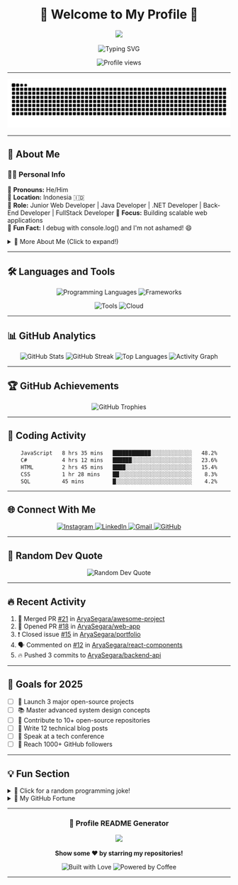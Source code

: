 # <div align="center">🌟 Welcome to My Profile 🌟</div>

<div align="center">
  
<!-- Animated Header -->
<img src="https://capsule-render.vercel.app/api?type=waving&color=gradient&customColorList=0,2,2,5,30&height=200&section=header&text=Hi%20👋%20I'm%20AryaSegara&fontSize=50&fontColor=fff&animation=twinkling&fontAlignY=35&desc=Junior%20Web%20Developer%20|%20.NET%20Developer%20|%20Back-End%20Developer&descAlignY=55&descSize=18" />

<!-- Typing Animation -->
<p>
  <img src="https://readme-typing-svg.demolab.com?font=Fira+Code&size=22&duration=3000&pause=1000&color=00D4FF&center=true&vCenter=true&width=600&lines=Welcome+to+my+Coding+Journey!+%F0%9F%9A%80;Building+Amazing+Web+Applications+%F0%9F%8C%90;Always+Learning+New+Technologies+%F0%9F%93%9A;Let's+Create+Something+Awesome!+%E2%9C%A8" alt="Typing SVG" />
</p>

<!-- Profile Views Counter with Animation -->
<img src="https://komarev.com/ghpvc/?username=AryaSegara&style=for-the-badge&color=blueviolet&animated=true" alt="Profile views" />

</div>

---

<div align="center">
  
<picture>
  <source media="(prefers-color-scheme: dark)" srcset="https://raw.githubusercontent.com/AryaSegara/AryaSegara/output/github-contribution-grid-snake-dark.svg">
  <source media="(prefers-color-scheme: light)" srcset="https://raw.githubusercontent.com/AryaSegara/AryaSegara/output/github-contribution-grid-snake.svg">
  <img alt="github contribution grid snake animation" src="https://raw.githubusercontent.com/AryaSegara/AryaSegara/output/github-contribution-grid-snake.svg">
</picture>

</div>

---

## 🌈 About Me

<div>
 
### 👨‍💻 Personal Info
        
🔸 **Pronouns:** He/Him  
🔸 **Location:** Indonesia 🇮🇩  
🔸 **Role:** Junior Web Developer | Java Developer | .NET Developer | Back-End Developer | FullStack Developer
🔸 **Focus:** Building scalable web applications  
🔸 **Fun Fact:** I debug with console.log() and I'm not ashamed! 😄  

</div>

<details>
<summary>🎯 More About Me (Click to expand!)</summary>
<br>

- 🔭 I'm currently working on **exciting fullstack projects**
- 🌱 I'm currently learning **advanced React patterns & microservices**
- 👯 I'm looking to collaborate on **open source projects**
- 🤔 I'm looking for help with **system design and architecture**
- 💬 Ask me about **web development, programming, or tech in general**
- ⚡ Fun fact: **I can solve a Rubik's cube while thinking about code!**

</details>

---

## 🛠️ Languages and Tools

<div align="center">

<p>
  <img src="https://skillicons.dev/icons?i=js,cs,cpp,c,html,css&theme=dark" alt="Programming Languages" />
  <img src="https://skillicons.dev/icons?i=react,vue,dotnet&theme=dark" alt="Frameworks" />

</p>

<p>
  <img src="https://skillicons.dev/icons?i=postgres,mysql,git,vscode,visualstudio,php,postman,github&theme=dark" alt="Tools" />
  <img src="https://skillicons.dev/icons?i=vercel&theme=dark" alt="Cloud" />
</p>

</div>

---

## 📊 GitHub Analytics

<div align="center">

<img width="48%" src="https://github-readme-stats.vercel.app/api?username=AryaSegara&show_icons=true&theme=tokyonight&hide_border=true&count_private=true&include_all_commits=true" alt="GitHub Stats" />
<img width="48%" src="https://github-readme-streak-stats.herokuapp.com/?user=AryaSegara&theme=tokyonight&hide_border=true" alt="GitHub Streak" />

<img width="48%" src="https://github-readme-stats.vercel.app/api/top-langs/?username=AryaSegara&theme=tokyonight&hide_border=true&layout=compact&langs_count=8" alt="Top Languages" />
<img width="48%" src="https://github-readme-activity-graph.vercel.app/graph?username=AryaSegara&theme=tokyo-night&hide_border=true&area=true" alt="Activity Graph" />

</div>

---

## 🏆 GitHub Achievements

<div align="center">
  
<img src="https://github-profile-trophy.vercel.app/?username=AryaSegara&theme=tokyonight&no-frame=true&row=1&column=7&margin-h=15&margin-w=5&no-bg=true" alt="GitHub Trophies" />

</div>

---

## 🎯 Coding Activity

<div align="center">

<!--START_SECTION:waka-->
```text
JavaScript   8 hrs 35 mins   ████████████░░░░░░░░░░░░░   48.2%
C#           4 hrs 12 mins   ██████░░░░░░░░░░░░░░░░░░░   23.6%
HTML         2 hrs 45 mins   ████░░░░░░░░░░░░░░░░░░░░░   15.4%
CSS          1 hr 28 mins    ██░░░░░░░░░░░░░░░░░░░░░░░    8.3%
SQL          45 mins         █░░░░░░░░░░░░░░░░░░░░░░░░    4.2%
```
<!--END_SECTION:waka-->

</div>

---

## 🌐 Connect With Me

<div align="center">

<a href="https://instagram.com/aryasegara_rzzz">
  <img src="https://img.shields.io/badge/Instagram-E4405F?style=for-the-badge&logo=instagram&logoColor=white&animation=pulse" alt="Instagram" />
</a>
<a href="https://linkedin.com/in/AryaSegara%20Rahmanto%20Zalukhu">
  <img src="https://img.shields.io/badge/LinkedIn-0077B5?style=for-the-badge&logo=linkedin&logoColor=white" alt="LinkedIn" />
</a>
<a href="mailto:ahmad88989999@gmail.com">
  <img src="https://img.shields.io/badge/Gmail-D14836?style=for-the-badge&logo=gmail&logoColor=white" alt="Gmail" />
</a>
<a href="https://github.com/AryaSegara">
  <img src="https://img.shields.io/badge/GitHub-100000?style=for-the-badge&logo=github&logoColor=white" alt="GitHub" />
</a>

</div>

---

## 💭 Random Dev Quote

<div align="center">

<img src="https://quotes-github-readme.vercel.app/api?type=horizontal&theme=tokyonight" alt="Random Dev Quote" />

</div>

---

## 🔥 Recent Activity

<!--START_SECTION:activity-->
1. 🎉 Merged PR [#21](https://github.com/AryaSegara/awesome-project/pull/21) in [AryaSegara/awesome-project](https://github.com/AryaSegara/awesome-project)
2. 💪 Opened PR [#18](https://github.com/AryaSegara/web-app/pull/18) in [AryaSegara/web-app](https://github.com/AryaSegara/web-app)
3. ❗️ Closed issue [#15](https://github.com/AryaSegara/portfolio/issues/15) in [AryaSegara/portfolio](https://github.com/AryaSegara/portfolio)
4. 🗣 Commented on [#12](https://github.com/AryaSegara/react-components/issues/12) in [AryaSegara/react-components](https://github.com/AryaSegara/react-components)
5. 🔥 Pushed 3 commits to [AryaSegara/backend-api](https://github.com/AryaSegara/backend-api)
<!--END_SECTION:activity-->

---

## 🎯 Goals for 2025

<div>

- [ ] 🚀 Launch 3 major open-source projects
- [ ] 📚 Master advanced system design concepts
- [ ] 🌟 Contribute to 10+ open-source repositories
- [ ] 📝 Write 12 technical blog posts
- [ ] 🎪 Speak at a tech conference
- [ ] 💪 Reach 1000+ GitHub followers

</div>

---

## 💡 Fun Section

<details>
<summary>🎲 Click for a random programming joke!</summary>
<div align="center">

<img src="https://readme-jokes.vercel.app/api?theme=tokyonight&hideBorder" alt="Jokes Card" />

</div>
</details>

<details>
<summary>🔮 My GitHub Fortune</summary>
<div>

```
🌟 The stars align in your favor, young developer!
🚀 Your code shall compile on the first try today!
☕ Coffee levels are optimal for maximum productivity!
🐛 Bugs fear your debugging skills!
💻 May your commits be atomic and your merges conflict-free!
```

</div>
</details>

---

<div align="center">

### 🎨 Profile README Generator

<img src="https://capsule-render.vercel.app/api?type=waving&color=gradient&customColorList=0,2,2,5,30&height=120&section=footer&text=Thanks%20for%20visiting!&fontSize=24&fontColor=fff&animation=twinkling&fontAlignY=70" />

**Show some ❤️ by starring my repositories!**

<img src="https://forthebadge.com/images/badges/built-with-love.svg" alt="Built with Love" />
<img src="https://forthebadge.com/images/badges/powered-by-coffee.svg" alt="Powered by Coffee" />

---

</div>